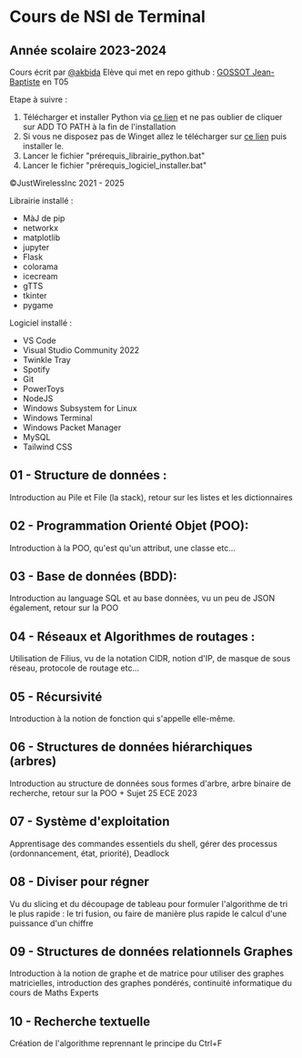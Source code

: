 # Cours de NSI de Terminal 
## Année scolaire 2023-2024

Cours écrit par [@akbida](https://github.com/akbida)
Elève qui met en repo github : [GOSSOT Jean-Baptiste](https://github.com/gossotjeanbaptiste) en T05

Etape à suivre : 
1) Télécharger et installer Python via [ce lien](https://www.python.org/downloads/) et ne pas oublier de cliquer sur ADD TO PATH à la fin de l'installation
2) Si vous ne disposez pas de Winget allez le télécharger sur [ce lien](https://aka.ms/getwinget) puis installer le.
3) Lancer le fichier "prérequis_librairie_python.bat"
4) Lancer le fichier "prérequis_logiciel_installer.bat"

©JustWirelessInc 2021 - 2025

Librairie installé : 
* MàJ de pip
* networkx
* matplotlib
* jupyter
* Flask
* colorama
* icecream
* gTTS
* tkinter
* pygame

Logiciel installé : 
* VS Code
* Visual Studio Community 2022
* Twinkle Tray
* Spotify
* Git
* PowerToys
* NodeJS
* Windows Subsystem for Linux
* Windows Terminal
* Windows Packet Manager
* MySQL
* Tailwind CSS

## 01 - Structure de données : 
Introduction au Pile et File (la stack), retour sur les listes et les dictionnaires

## 02 - Programmation Orienté Objet (POO):
Introduction à la POO, qu'est qu'un attribut, une classe etc...

## 03 - Base de données (BDD):
Introduction au language SQL et au base données, vu un peu de JSON également, retour sur la POO

## 04 - Réseaux et Algorithmes de routages :
Utilisation de Filius, vu de la notation CIDR, notion d'IP, de masque de sous réseau, protocole de routage etc...

## 05 - Récursivité
Introduction à la notion de fonction qui s'appelle elle-même. 

## 06 - Structures de données hiérarchiques (arbres) 
Introduction au structure de données sous formes d'arbre, arbre binaire de recherche, retour sur la POO + Sujet 25 ECE 2023

## 07 - Système d'exploitation
Apprentisage des commandes essentiels du shell, gérer des processus (ordonnancement, état, priorité), Deadlock

## 08 - Diviser pour régner
Vu du slicing et du découpage de tableau pour formuler l'algorithme de tri le plus rapide : le tri fusion, ou faire de manière plus rapide le calcul d'une puissance d'un chiffre

## 09 - Structures de données relationnels Graphes
Introduction à la notion de graphe et de matrice pour utiliser des graphes matricielles, introduction des graphes pondérés, continuité informatique du cours de Maths Experts 

## 10 - Recherche textuelle
Création de l'algorithme reprennant le principe du Ctrl+F
